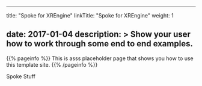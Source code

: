 
---
title: "Spoke for XREngine"
linkTitle: "Spoke for XREngine"
weight: 1

date: 2017-01-04
description: >
  Show your user how to work through some end to end examples.
---

{{% pageinfo %}}
This is asss placeholder page that shows you how to use this template site.
{{% /pageinfo %}}

Spoke Stuff


